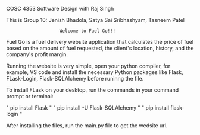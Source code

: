 COSC 4353 Software Design with Raj Singh 

This is Group 10: Jenish Bhadola, Satya Sai Sribhashyam, Tasneem Patel 



						Welcome to Fuel Go!!! 


Fuel Go is a fuel delivery website application that calculates the price of fuel based on the amount of fuel requested, the client's location, history, and the company's profit margin. 


Running the website is very simple, open your python compiler, for example, VS code and install the necessary Python packages like Flask, FLask-Login, Flask-SQLAlchemy before runinng the file.

To install FLask on your desktop, run the commands in your command prompt or terminal:
 
" pip install Flask "
" pip install -U Flask-SQLAlchemy "
" pip install flask-login " 


After installing the files, run the main.py file to get the wedsite url. 

